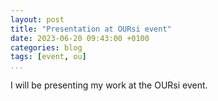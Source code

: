 ```yaml
---
layout: post
title: "Presentation at OURsi event"
date: 2023-06-20 09:43:00 +0100
categories: blog
tags: [event, ou]
...
```


I will be presenting my work at the OURsi event.
